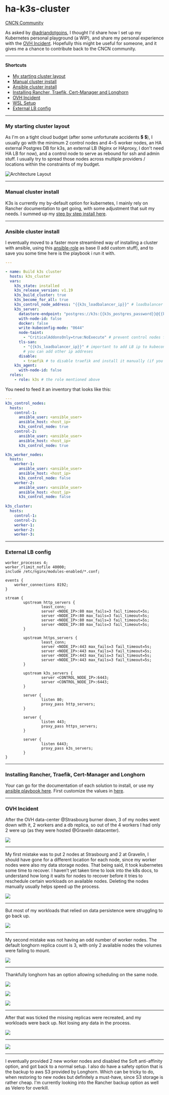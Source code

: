# ha-k3s-cluster
[CNCN Community](https://community.cncn.io/)

As asked by [@adriandotgoins](https://twitter.com/adriandotgoins), I thought I'd share how I set up my Kubernetes personal playground (a WIP), and share my personal experience with the [OVH Incident](https://www.reuters.com/article/us-france-ovh-fire-idUSKBN2B20NU). Hopefully this might be useful for someone, and it gives me a chance to contribute back to the CNCN community.

---

#### Shortcuts
- [My starting cluster layout](#my-starting-cluster-layout)
- [Manual cluster install](#manual-cluster-install)
- [Ansible cluster install](#ansible-cluster-install)
- [Installing Rancher, Traefik, Cert-Manager and Longhorn](#installing-rancher-traefik-cert-manager-and-longhorn)
- [OVH Incident](#ovh-incident)
- [WSL Setup](./wsl)
- [External LB config](nginx/nginx.config)

---

### My starting cluster layout
As I'm on a tight cloud budget (after some unfortunate accidents :heavy_dollar_sign: :heavy_dollar_sign:), I usually go with the minimum 2 control nodes and 4~5 worker nodes, an HA external Postgres DB for k3s, an external LB (Nginx or HAproxy, I don't need HA LB for now), and a control node to serve as rebound for ssh and admin stuff. I usually try to spread those nodes across multiple providers / locations within the constraints of my budget.

![Architecture Layout](assets/img/arch_layout.png)

---
### Manual cluster install
K3s is currently my by-default option for kubernetes, I mainly rely on Rancher documentation to get going, with some adjustment that suit my needs. I summed up my [step by step install here](manual-install/README.md).

---
### Ansible cluster install 
I eventually moved to a faster more streamlined way of installing a cluster with ansible, using this [ansible-role](https://github.com/PyratLabs/ansible-role-k3s) as base (I add custom stuff), and to save you some time here is the playbook i run it with.
```yaml
---

- name: Build k3s cluster
  hosts: k3s_cluster
  vars:
    k3s_state: installed
    k3s_release_version: v1.19
    k3s_build_cluster: true
    k3s_become_for_all: true
    k3s_control_node_address: "{{k3s_loadbalancer_ip}}" # loadbalancer
    k3s_server:
      datastore-endpoint: "postgres://k3s:{{k3s_postgres_password}}@{{k3s_postgres_hostname}}:5432/k3s" # add ?sslmode=disable to disable ssl
      with-node-id: false
      docker: false
      write-kubeconfig-mode: "0644"
      node-taint:
        - "CriticalAddonsOnly=true:NoExecute" # prevent control nodes from acting as workers
      tls-san:
        - "{{k3s_loadbalancer_ip}}" # important to add LB ip to kubeconfig certificate
        # you can add other ip addreses
      disable:
        - traefik # to disable traefik and install it manually (if you want to use Traefik V2)
    k3s_agent:
      with-node-id: false
  roles:
    - role: k3s # the role mentioned above
```
You need to feed it an inventory that looks like this:
```yaml
---
k3s_control_nodes:
  hosts:
    control-1:
      ansible_user: <ansible_user>
      ansible_host: <host_ip>
      k3s_control_node: true
    control-2:
      ansible_user: <ansible_user>
      ansible_host: <host_ip>
      k3s_control_node: true

k3s_worker_nodes:
  hosts:
    worker-1:
      ansible_user: <ansible_user>
      ansible_host: <host_ip>
      k3s_control_node: false
    worker-2:
      ansible_user: <ansible_user>
      ansible_host: <host_ip>
      k3s_control_node: false
      
k3s_cluster:
  hosts:
    control-1:
    control-2:
    worker-1:
    worker-2:
    worker-3:
```

---
### External LB config
```
worker_processes 4;
worker_rlimit_nofile 40000;
include /etc/nginx/modules-enabled/*.conf;

events {
    worker_connections 8192;
}

stream {
        upstream http_servers {
                least_conn;
                server <NODE_IP>:80 max_fails=3 fail_timeout=5s;
                server <NODE_IP>:80 max_fails=3 fail_timeout=5s;
                server <NODE_IP>:80 max_fails=3 fail_timeout=5s;
                server <NODE_IP>:80 max_fails=3 fail_timeout=5s;
        }

        upstream https_servers {
                least_conn;
                server <NODE_IP>:443 max_fails=3 fail_timeout=5s;
                server <NODE_IP>:443 max_fails=3 fail_timeout=5s;
                server <NODE_IP>:443 max_fails=3 fail_timeout=5s;
                server <NODE_IP>:443 max_fails=3 fail_timeout=5s;
        }

        upstream k3s_servers {
                server <CONTROL_NODE_IP>:6443;
                server <CONTROL_NODE_IP>:6443;
        }

        server {
                listen 80;
                proxy_pass http_servers;
        }

        server {
                listen 443;
                proxy_pass https_servers;
        }

        server {
                listen 6443;
                proxy_pass k3s_servers;
        }
}
```

---
### Installing Rancher, Traefik, Cert-Manager and Longhorn
Your can go for the documentation of each solution to install, or use my [ansible playbook here](ansible). First customize the values in [here](k8s).

---
### OVH Incident
After the OVH data-center @Strasbourg burner down, 3 of my nodes went down with it, 2 workers and a db replica, so out of the 4 workers I had only 2 were up (as they were hosted @Gravelin datacenter).

![](assets/img/s02.jpg)

---

My first mistake was to put 2 nodes at Strasbourg and 2 at Gravelin, I should have gone for a different location for each node, since my worker nodes were also my data storage nodes.
That being said, it took kubernetes some time to recover. I haven’t yet taken time to look into the k8s docs, to understand how long it waits for nodes to recover before it tries to reschedule certain workloads on available nodes. Deleting the nodes manually usually helps speed up the process.

![](assets/img/s05.jpg)

---

But most of my workloads that relied on data persistence were struggling to go back up.

![](assets/img/s04.jpg)

---

My second mistake was not having an odd number of worker nodes. The default longhorn replica count is 3, with only 2 available nodes the volumes were failing to mount. 

![](assets/img/s01.jpg)

---

Thankfully longhorn has an option allowing scheduling on the same node.

![](assets/img/s03.jpg)

![](assets/img/s08.jpg)

![](assets/img/s09.jpg)

---

After that was ticked the missing replicas were recreated, and my workloads were back up. Not losing any data in the process.

![](assets/img/s06.jpg)

---

![](assets/img/my-precious.gif)


---

I eventually provided 2 new worker nodes and disabled the Soft anti-affinity option, and got back to a normal setup.
I also do have a safety option that is the backup to aws S3 provided by Longhorn. Which can be tricky to do, when restoring to new nodes but definitely a must-have, since S3 storage is rather cheap.
I'm currently looking into the Rancher backup option as well as Velero for overkill.
